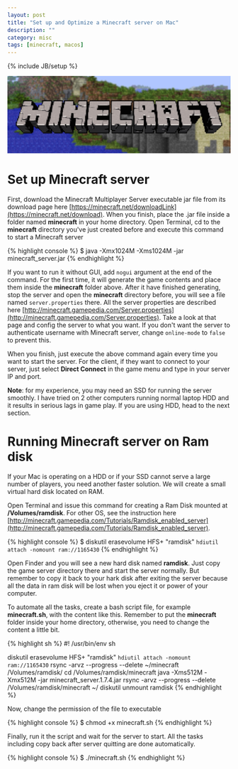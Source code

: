 ```yaml
---
layout: post
title: "Set up and Optimize a Minecraft server on Mac"
description: ""
category: misc
tags: [minecraft, macos]
---
```

{% include JB/setup %}

![minecraft](/files/2013-12-29-set-up-and-optimize-a-minecraft-server-on-mac/minecraft.jpg)

# Set up Minecraft server

First, download the Minecraft Multiplayer Server executable jar file from its
download page here
[https://minecraft.net/downloadLink](https://minecraft.net/download). When you
finish, place the .jar file inside a folder named **minecraft** in your home
directory. Open Terminal, cd to the **minecraft** directory you've just created
before and execute this command to start a Minecraft server

{% highlight console %}
$ java -Xmx1024M -Xms1024M -jar minecraft_server.jar
{% endhighlight %}

If you want to run it without GUI, add `nogui` argument at the end of the command.
For the first time, it will generate the game contents and place them inside the
**minecraft** folder above. After it have finished generating, stop the server
and open the **minecraft** directory before, you will see a file named
`server.properties` there. All the server properties are described here
[http://minecraft.gamepedia.com/Server.properties](http://minecraft.gamepedia.com/Server.properties).
Take a look at that page and config the server to what you want. If you don't
want the server to authenticate username with Minecraft server, change
`online-mode` to `false` to prevent this.

<!-- more -->

When you finish, just execute the
above command again every time you want to start the server. For the client, if
they want to connect to your server, just select **Direct Connect** in the game
menu and type in your server IP and port.

**Note**: for my experience, you may need an SSD for running the server
smoothly. I have tried on 2 other computers running normal laptop HDD and it
results in serious lags in game play. If you are using HDD, head to the next section.

# Running Minecraft server on Ram disk

If your Mac is operating on a HDD or if your SSD cannot serve a large number of
players, you need another faster solution. We will create a small virtual hard
disk located on RAM.

Open Terminal and issue this command for creating a Ram Disk mounted at
**/Volumes/ramdisk**. For other OS, see the instruction here
[http://minecraft.gamepedia.com/Tutorials/Ramdisk_enabled_server](http://minecraft.gamepedia.com/Tutorials/Ramdisk_enabled_server).

{% highlight console %}
$ diskutil erasevolume HFS+ "ramdisk" `hdiutil attach -nomount ram://1165430`
{% endhighlight %}

Open Finder and you will see a new hard disk named **ramdisk**. Just copy the
game server directory there and start the server normally. But remember to copy
it back to your hark disk after exiting the server because all the data in ram
disk will be lost when you eject it or power of your computer.

To automate all the tasks, create a bash script file, for example
**minecraft.sh**, with the content like this. Remember to put the **minecraft**
folder inside your home directory, otherwise, you need to change the content a
little bit.

{% highlight sh %}
#! /usr/bin/env sh

diskutil erasevolume HFS+ "ramdisk" `hdiutil attach -nomount ram://1165430`
rsync -arvz --progress --delete ~/minecraft /Volumes/ramdisk/
cd /Volumes/ramdisk/minecraft
java -Xms512M -Xmx512M  -jar minecraft_server.1.7.4.jar
rsync -arvz --progress --delete /Volumes/ramdisk/minecraft ~/
diskutil unmount ramdisk
{% endhighlight %}

Now, change the permission of the file to executable

{% highlight console %}
$ chmod +x minecraft.sh
{% endhighlight %}

Finally, run it the script and wait for the server to start. All the tasks
including copy back after server quitting are done automatically.

{% highlight console %}
$ ./minecraft.sh
{% endhighlight %}
